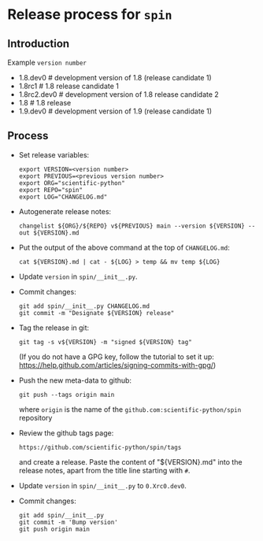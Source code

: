 # Release process for `spin`

## Introduction

Example `version number`

- 1.8.dev0 # development version of 1.8 (release candidate 1)
- 1.8rc1 # 1.8 release candidate 1
- 1.8rc2.dev0 # development version of 1.8 release candidate 2
- 1.8 # 1.8 release
- 1.9.dev0 # development version of 1.9 (release candidate 1)

## Process

- Set release variables:

      export VERSION=<version number>
      export PREVIOUS=<previous version number>
      export ORG="scientific-python"
      export REPO="spin"
      export LOG="CHANGELOG.md"

- Autogenerate release notes:

      changelist ${ORG}/${REPO} v${PREVIOUS} main --version ${VERSION} --out ${VERSION}.md

- Put the output of the above command at the top of `CHANGELOG.md`:

      cat ${VERSION}.md | cat - ${LOG} > temp && mv temp ${LOG}

- Update `version` in `spin/__init__.py`.

- Commit changes:

      git add spin/__init__.py CHANGELOG.md
      git commit -m "Designate ${VERSION} release"

- Tag the release in git:

      git tag -s v${VERSION} -m "signed ${VERSION} tag"

  (If you do not have a GPG key, follow the tutorial to set it up:
  https://help.github.com/articles/signing-commits-with-gpg/)

- Push the new meta-data to github:

      git push --tags origin main

  where `origin` is the name of the `github.com:scientific-python/spin`
  repository

- Review the github tags page:

      https://github.com/scientific-python/spin/tags

  and create a release. Paste the content of "${VERSION}.md" into the
  release notes, apart from the title line starting with `#`.

- Update `version` in `spin/__init__.py` to `0.Xrc0.dev0`.

- Commit changes:

      git add spin/__init__.py
      git commit -m 'Bump version'
      git push origin main
